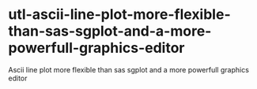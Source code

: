 # utl-ascii-line-plot-more-flexible-than-sas-sgplot-and-a-more-powerfull-graphics-editor
Ascii line plot more flexible than sas sgplot and a more powerfull graphics editor  
